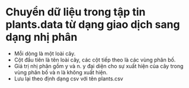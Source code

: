 # Chuyển dữ liệu trong tập tin plants.data từ dạng giao dịch sang dạng nhị phân
* Mỗi dòng là một loài cây.
* Cột đầu tiên là tên loài cây, các cột tiếp theo là các vùng phân bố.
* Giá trị nhị phân gồm y và n. y đại diện cho sự xuất hiện của cây trong vùng phân bố và n
là không xuất hiện.
* Lưu lại theo định dạng csv với tên plants.csv